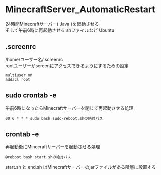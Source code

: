 # MinecraftServer_AutomaticRestart
24時間Minecraftサーバー( Java )を起動させる
<br>
そして午前6時に再起動させる shファイルなど Ubuntu


## .screenrc
/home/ユーザー名/.screenrc
<br>
rootユーザーがscreenにアクセスできるようにするための設定
```screenrc:.screenrc
multiuser on
addacl root
```

## sudo crontab -e
午前6時になったらMinecraftサーバーを閉じて再起動させる処理
```
00 6 * * * sudo bash sudo-reboot.shの絶対パス
```

## crontab -e
再起動後にMinecraftサーバーを起動させる処理
```
@reboot bash start.shの絶対パス
```

start.sh と end.sh はMinecraftサーバーのjarファイルがある階層に設置する
